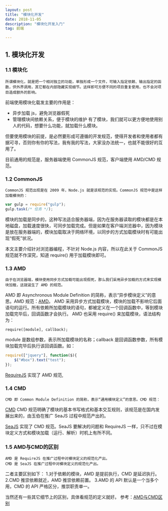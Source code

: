 ```yaml
---
layout: post
title: "模块化开发"
date: 2018-11-05 
description: "模块化开发入门"
tag: 前端  

---
```

## **1. 模块化开发**

### **1.1 模块化**  

	所谓模块化，就是把一个相对独立的功能，单独形成一个文件，可输入指定依赖、输出指定的函数，供外界调用，其它都在内部隐藏实现细节。这样即可方便不同的项目重复使用，也不会对项目造成额外的影响。

前端使用模块化载发主要的作用是：

* 异步加载 js，避免浏览器假死
* 管理模块间依赖关系，便于模块的维护
有了模块，我们就可以更方便地使用别人的代码，想要什么功能，就加载什么模块。

但要使用模块的前提，是必然要形成可遵循的开发规范，使得开发者和使用者都有据可寻，否则你有你的写法，我有我的写法，大家没办法统一，也就不能很好的互用了。

目前通用的规范是，服务器端使用 CommonJS 规范，客户端使用 AMD/CMD 规范。

### **1.2 CommonJS**

	CommonJS 规范出现是在 2009 年，Node.js 就是该规范的实现。CommonJS 规范中是这样加载模块的：

```javascript
var gulp = require("gulp");
gulp.task(/* 任务 */);
```

模块的加载是同步的，这种写法适合服务器端，因为在服务器读取的模块都是在本地磁盘，加载速度很快，可同步加载完成。但是如果在客户端浏览器中，因为模块是放在服务器端的，模块加载取决于网络环境，以同步的方式加载模块时有可能出现“假死”状况。

本文主要介绍针对浏览器编程，不针对 Node.js 内容，所以在此关于 CommonJS 规范就不作深究，知道 require() 用于加载模块即可。

### **1.3 AMD**

	由于在浏览器端，模块使用同步方式加载可能出现假死，那么我们采用异步加载的方式来实现模块加载，这就诞生了 AMD 的规范。

AMD 即 Asynchronous Module Definition 的简称，表示“异步模块定义”的意思。AMD 规范：[AMD](https://github.com/amdjs/amdjs-api/wiki/AMD)。
AMD 采用异步方式加载模块，模块的加载不影响它后面语句的运行。所有依赖所加载模块的语句，都被定义在一个回调函数中，等到模块加载完毕后，回调函数才会执行。
AMD 也采用 require() 来加载模块，语法结构为：

`require([module], callback);`

module 是数组参数，表示所加载模块的名称；callback 是回调函数参数，所有模块加载完毕后执行该回调函数。如：

```javascript
require(["jquery"], function($){
	$("#box").text("test");
});
```

[RequireJS](http://requirejs.org/) 实现了 AMD 规范,

### **1.4 CMD**
	CMD 即 Common Module Definition 的简称，表示“通用模块定义”的意思。CMD 规范：

[CMD](https://github.com/cmdjs/specification/blob/master/draft/module.md)
CMD 规范明确了模块的基本书写格式和基本交互规则，该规范是在国内发展出来的，由玉伯在推广 SeaJS 过程中规范产出的。

[SeaJS](http://seajs.org/docs/) 实现了 CMD 规范。SeaJS 要解决的问题和 RequireJS 一样，只不过在模块定义方式和模块加载（运行、解析）时机上有所不同。

### **1.5 AMD与CMD的区别**

	AMD 是 RequireJS 在推广过程中对模块定义的规范化产出。
	CMD 是 SeaJS 在推广过程中对模块定义的规范化产出。

二者主要区别如下：
1.对于依赖的模块，AMD 是提前执行，CMD 是延迟执行。
2.CMD 推崇依赖就近，AMD 推崇依赖前置。
3.AMD 的 API 默认是一个当多个用，CMD 的 API 严格区分，推崇职责单一。

当然还有一些其它细节上的区别，具体看规范的定义就好。
参考：[AMD与CMD区别](http://zccst.iteye.com/blog/2215317)
<br>